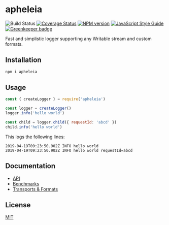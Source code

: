 # apheleia

![Build Status](https://github.com/SerayaEryn/apheleia/workflows/ci/badge.svg)
[![Coverage Status](https://coveralls.io/repos/github/SerayaEryn/apheleia/badge.svg?branch=master)](https://coveralls.io/github/SerayaEryn/apheleia?branch=master)
[![NPM version](https://img.shields.io/npm/v/apheleia.svg?style=flat)](https://www.npmjs.com/package/apheleia)
[![JavaScript Style Guide](https://img.shields.io/badge/code_style-standard-brightgreen.svg)](https://standardjs.com) [![Greenkeeper badge](https://badges.greenkeeper.io/SerayaEryn/apheleia.svg)](https://greenkeeper.io/)

Fast and simplistic logger supporting any Writable stream and custom formats.

## Installation

```bash
npm i apheleia
```

## Usage

```js
const { createLogger } = require('apheleia')

const logger = createLogger()
logger.info('hello world')

const child = logger.child({ requestId: 'abcd' })
child.info('hello world')
```

This logs the following lines:
```
2019-04-19T09:23:50.902Z INFO hello world
2019-04-19T09:23:50.902Z INFO hello world requestId=abcd
```

## Documentation

* [API](./docs/API.md)
* [Benchmarks](./docs/Benchmarks.md)
* [Transports & Formats](./docs/TransportsAndFormats.md)

## License

[MIT](./LICENSE)

